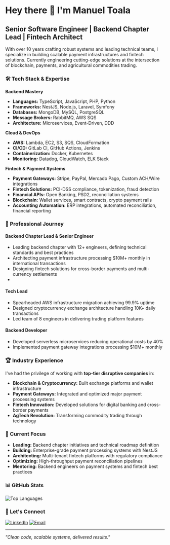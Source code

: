 # Hey there 👋 I'm Manuel Toala

## Senior Software Engineer | Backend Chapter Lead | Fintech Architect

With over 10 years crafting robust systems and leading technical teams, I specialize in building scalable payment infrastructures and fintech solutions. Currently engineering cutting-edge solutions at the intersection of blockchain, payments, and agricultural commodities trading.

### 🛠️ Tech Stack & Expertise

**Backend Mastery**
- **Languages:** TypeScript, JavaScript, PHP, Python
- **Frameworks:** NestJS, Node.js, Laravel, Symfony
- **Databases:** MongoDB, MySQL, PostgreSQL
- **Message Brokers:** RabbitMQ, AWS SQS
- **Architecture:** Microservices, Event-Driven, DDD

**Cloud & DevOps**
- **AWS:** Lambda, EC2, S3, SQS, CloudFormation
- **CI/CD:** GitLab CI, GitHub Actions, Jenkins
- **Containerization:** Docker, Kubernetes
- **Monitoring:** Datadog, CloudWatch, ELK Stack

**Fintech & Payment Systems**
- **Payment Gateways:** Stripe, PayPal, Mercado Pago, Custom ACH/Wire integrations
- **Fintech Solutions:** PCI-DSS compliance, tokenization, fraud detection
- **Financial APIs:** Open Banking, PSD2, reconciliation systems
- **Blockchain:** Wallet services, smart contracts, crypto payment rails
- **Accounting Automation:** ERP integrations, automated reconciliation, financial reporting

### 💼 Professional Journey

#### **Backend Chapter Lead & Senior Engineer** 
- Leading backend chapter with 12+ engineers, defining technical standards and best practices
- Architecting payment infrastructure processing $10M+ monthly in international transactions
- Designing fintech solutions for cross-border payments and multi-currency settlements
- 
#### **Tech Lead** 
- Spearheaded AWS infrastructure migration achieving 99.9% uptime
- Designed cryptocurrency exchange architecture handling 10K+ daily transactions
- Led team of 8 engineers in delivering trading platform features

#### **Backend Developer**
- Developed serverless microservices reducing operational costs by 40%
- Implemented payment gateway integrations processing $10M+ monthly

### 🏆 Industry Experience

I've had the privilege of working with **top-tier disruptive companies** in:
- **Blockchain & Cryptocurrency:** Built exchange platforms and wallet infrastructure
- **Payment Gateways:** Integrated and optimized major payment processing systems
- **Fintech Innovation:** Developed solutions for digital banking and cross-border payments
- **AgTech Revolution:** Transforming commodity trading through technology

### 🚀 Current Focus

- **Leading:** Backend chapter initiatives and technical roadmap definition
- **Building:** Enterprise-grade payment processing systems with NestJS
- **Architecting:** Multi-tenant fintech platforms with regulatory compliance
- **Optimizing:** High-throughput payment reconciliation pipelines
- **Mentoring:** Backend engineers on payment systems and fintech best practices

### 📊 GitHub Stats


![Top Languages](https://github-readme-stats.vercel.app/api/top-langs/?username=manutoala&layout=compact&theme=dark&hide_border=true)

### 🔗 Let's Connect

[![LinkedIn](https://img.shields.io/badge/LinkedIn-0077B5?style=for-the-badge&logo=linkedin&logoColor=white)](https://www.linkedin.com/in/manueltoala/)
[![Email](https://img.shields.io/badge/Email-D14836?style=for-the-badge&logo=gmail&logoColor=white)](mailto:toa.l@hotmail.com)

---

*"Clean code, scalable systems, delivered results."*
